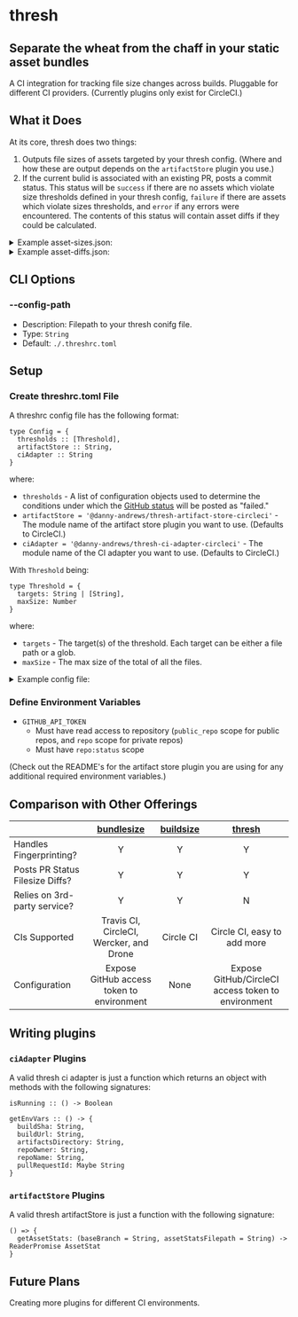 # thresh

## Separate the wheat from the chaff in your static asset bundles

A CI integration for tracking file size changes across builds. Pluggable for different CI providers. (Currently plugins only exist for CircleCI.)

## What it Does

At its core, thresh does two things:
1. Outputs file sizes of assets targeted by your thresh config. (Where and how these are output depends on the `artifactStore` plugin you use.)
1. If the current bulid is associated with an existing PR, posts a commit status. This status will be `success` if there are no assets which violate size thresholds defined in your thresh config, `failure` if there are assets which violate sizes thresholds, and `error` if any errors were encountered. The contents of this status will contain asset diffs if they could be calculated.

<details>
  <summary>Example asset-sizes.json:</summary>

```json
[
  {
    "filepath": "example/dist/app1.js",
    "size": 53
  },
  {
    "filepath": "example/dist/app2.js",
    "size": 95
  }
]
```
</details>

<details>
  <summary>Example asset-diffs.json:</summary>

```json
{
  "diffs": [
    {
      "targets": [
        "example/dist/*.js"
      ],
      "original": 148,
      "current": 148,
      "difference": 0,
      "percentChange": 0
    }
  ],
  "failures": []
}
```
</details>

## CLI Options

### --config-path

- Description: Filepath to your thresh conifg file.
- Type: `String`
- Default: `./.threshrc.toml`

## Setup

### Create threshrc.toml File

A threshrc config file has the following format:

```
type Config = {
  thresholds :: [Threshold],
  artifactStore :: String,
  ciAdapter :: String
}
```

where:

- `thresholds` - A list of configuration objects used to determine the conditions under which the [GitHub status](https://developer.github.com/v3/repos/statuses/#create-a-status) will be posted as "failed."
- `artifactStore = '@danny-andrews/thresh-artifact-store-circleci'` - The module name of the artifact store plugin you want to use. (Defaults to CircleCI.)
- `ciAdapter = '@danny-andrews/thresh-ci-adapter-circleci'` - The module name of the CI adapter you want to use. (Defaults to CircleCI.)

With `Threshold` being:

```
type Threshold = {
  targets: String | [String],
  maxSize: Number
}
```

where:

- `targets` - The target(s) of the threshold. Each target can be either a file path or a glob.
- `maxSize` - The max size of the total of all the files.

<details>
  <summary>Example config file:</summary>

```toml
[[thresholds]]
targets = "dist/app.js"
maxSize = 20000
```
This example would post a failed GitHub status if the total size of all javascript assets was larger than 20kB.
</details>

### Define Environment Variables

- `GITHUB_API_TOKEN`
  - Must have read access to repository (`public_repo` scope for public repos, and `repo` scope for private repos)
  - Must have `repo:status` scope

(Check out the README's for the artifact store plugin you are using for any additional required environment variables.)

## Comparison with Other Offerings

| | [bundlesize](https://github.com/siddharthkp/bundlesize) | [buildsize](https://buildsize.org/) | [thresh](https://github.com/danny-andrews/thresh) |
| --- | :---: | :---: | :---: |
| Handles Fingerprinting? | Y | Y | Y |
| Posts PR Status Filesize Diffs? | Y | Y | Y |
| Relies on 3rd-party service? | Y | Y | N |
| CIs Supported | Travis CI, CircleCI, Wercker, and Drone | Circle CI | Circle CI, easy to add more |
| Configuration | Expose GitHub access token to environment | None | Expose GitHub/CircleCI access token to environment |

## Writing plugins

### `ciAdapter` Plugins

A valid thresh ci adapter is just a function which returns an object with methods with the following signatures:
```
isRunning :: () -> Boolean
```

```
getEnvVars :: () -> {
  buildSha: String,
  buildUrl: String,
  artifactsDirectory: String,
  repoOwner: String,
  repoName: String,
  pullRequestId: Maybe String
}
```

### `artifactStore` Plugins

A valid thresh artifactStore is just a function with the following signature:

```
() => {
  getAssetStats: (baseBranch = String, assetStatsFilepath = String) -> ReaderPromise AssetStat
}
```

## Future Plans

Creating more plugins for different CI environments.
